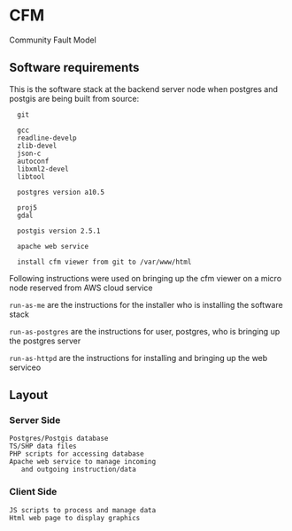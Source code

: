 # CFM

Community Fault Model

## Software requirements

This is the software stack at the backend server node 
when postgres and postgis are being built from source:

      git

      gcc
      readline-develp
      zlib-devel
      json-c
      autoconf
      libxml2-devel
      libtool

      postgres version a10.5
        
      proj5
      gdal

      postgis version 2.5.1

      apache web service

      install cfm viewer from git to /var/www/html 

Following instructions were used on bringing up the cfm viewer
on a micro node reserved from AWS cloud service

`run-as-me` are the instructions for the installer who is
installing the software stack

`run-as-postgres` are the instructions for user, postgres,
who is bringing up the postgres server

`run-as-httpd` are the instructions for installing and
bringing up the web serviceo


## Layout 

### Server Side 
       
    Postgres/Postgis database
    TS/SHP data files
    PHP scripts for accessing database
    Apache web service to manage incoming
       and outgoing instruction/data

### Client Side 

    JS scripts to process and manage data
    Html web page to display graphics
       

       
    
        
